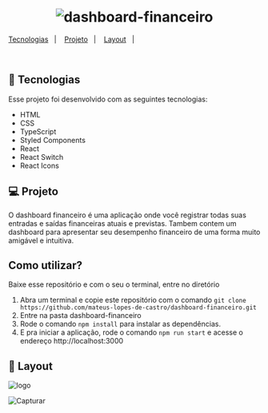 <h1 align="center">
  <img alt="dashboard-financeiro" title="Dashboard Financeiro" src="https://user-images.githubusercontent.com/77696623/138017474-23d5b092-9956-4027-a9a1-58c176ef9408.PNG" />
</h1>

<p align="center">

  <a href="#-tecnologias">Tecnologias</a>&nbsp;&nbsp;&nbsp;|&nbsp;&nbsp;&nbsp;
  <a href="#-projeto">Projeto</a>&nbsp;&nbsp;&nbsp;|&nbsp;&nbsp;&nbsp;
  <a href="#-layout">Layout</a>&nbsp;&nbsp;&nbsp;|&nbsp;&nbsp;&nbsp;
</p>

<br>

## 🚀 Tecnologias

Esse projeto foi desenvolvido com as seguintes tecnologias:

- HTML
- CSS
- TypeScript
- Styled Components
- React
- React Switch
- React Icons

## 💻 Projeto

O dashboard financeiro é uma aplicação onde você registrar todas suas entradas e saídas financeiras atuais e previstas. Tambem contem um dashboard para apresentar seu desempenho financeiro de uma forma muito amigável e intuitiva.

## Como utilizar?

Baixe esse repositório e com o seu o terminal, entre no diretório

1. Abra um terminal e copie este repositório com o comando `git clone https://github.com/mateus-lopes-de-castro/dashboard-financeiro.git`
2. Entre na pasta dashboard-financeiro
3. Rode o comando `npm install` para instalar as dependências.
4. E pra iniciar a aplicação, rode o comando `npm run start` e acesse o endereço http://localhost:3000 

## 🔖 Layout

![logo](https://user-images.githubusercontent.com/77696623/138017958-29bdf96b-f9cb-47c7-9b8e-82907b261883.PNG)

![Capturar](https://user-images.githubusercontent.com/77696623/138373209-c35cb9df-f519-497b-baa5-a243d76cc569.PNG)

